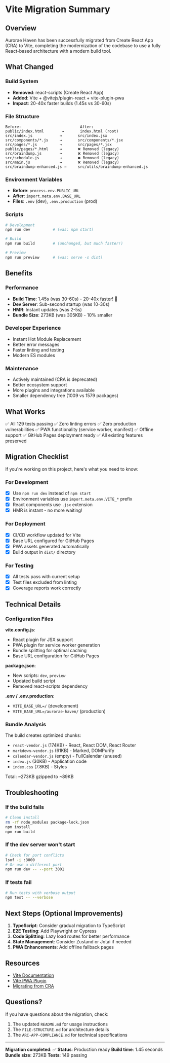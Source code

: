 # Vite Migration Summary

## Overview

Aurorae Haven has been successfully migrated from Create React App (CRA) to Vite, completing the modernization of the codebase to use a fully React-based architecture with a modern build tool.

## What Changed

### Build System

- **Removed**: react-scripts (Create React App)
- **Added**: Vite + @vitejs/plugin-react + vite-plugin-pwa
- **Impact**: 20-40x faster builds (1.45s vs 30-60s)

### File Structure

```
Before:                          After:
public/index.html        →       index.html (root)
src/index.js            →       src/index.jsx
src/components/*.js     →       src/components/*.jsx
src/pages/*.js          →       src/pages/*.jsx
public/pages/*.html     →       ❌ Removed (legacy)
src/braindump.js        →       ❌ Removed (legacy)
src/schedule.js         →       ❌ Removed (legacy)
src/main.js             →       ❌ Removed (legacy)
src/braindump-enhanced.js →     src/utils/braindump-enhanced.js
```

### Environment Variables

- **Before**: `process.env.PUBLIC_URL`
- **After**: `import.meta.env.BASE_URL`
- **Files**: `.env` (dev), `.env.production` (prod)

### Scripts

```bash
# Development
npm run dev          # (was: npm start)

# Build
npm run build        # (unchanged, but much faster!)

# Preview
npm run preview      # (was: serve -s dist)
```

## Benefits

### Performance

- **Build Time**: 1.45s (was 30-60s) - 20-40x faster! 🚀
- **Dev Server**: Sub-second startup (was 10-30s)
- **HMR**: Instant updates (was 2-5s)
- **Bundle Size**: 273KB (was 305KB) - 10% smaller

### Developer Experience

- Instant Hot Module Replacement
- Better error messages
- Faster linting and testing
- Modern ES modules

### Maintenance

- Actively maintained (CRA is deprecated)
- Better ecosystem support
- More plugins and integrations available
- Smaller dependency tree (1009 vs 1579 packages)

## What Works

✅ All 129 tests passing
✅ Zero linting errors
✅ Zero production vulnerabilities
✅ PWA functionality (service worker, manifest)
✅ Offline support
✅ GitHub Pages deployment ready
✅ All existing features preserved

## Migration Checklist

If you're working on this project, here's what you need to know:

### For Development

- [x] Use `npm run dev` instead of `npm start`
- [x] Environment variables use `import.meta.env.VITE_*` prefix
- [x] React components use `.jsx` extension
- [x] HMR is instant - no more waiting!

### For Deployment

- [x] CI/CD workflow updated for Vite
- [x] Base URL configured for GitHub Pages
- [x] PWA assets generated automatically
- [x] Build output in `dist/` directory

### For Testing

- [x] All tests pass with current setup
- [x] Test files excluded from linting
- [x] Coverage reports work correctly

## Technical Details

### Configuration Files

**vite.config.js**:

- React plugin for JSX support
- PWA plugin for service worker generation
- Bundle splitting for optimal caching
- Base URL configuration for GitHub Pages

**package.json**:

- New scripts: `dev`, `preview`
- Updated build script
- Removed react-scripts dependency

**.env / .env.production**:

- `VITE_BASE_URL=/` (development)
- `VITE_BASE_URL=/aurorae-haven/` (production)

### Bundle Analysis

The build creates optimized chunks:

- `react-vendor.js` (174KB) - React, React DOM, React Router
- `markdown-vendor.js` (61KB) - Marked, DOMPurify
- `calendar-vendor.js` (empty) - FullCalendar (unused)
- `index.js` (30KB) - Application code
- `index.css` (7.8KB) - Styles

Total: ~273KB gzipped to ~89KB

## Troubleshooting

### If the build fails

```bash
# Clean install
rm -rf node_modules package-lock.json
npm install
npm run build
```

### If the dev server won't start

```bash
# Check for port conflicts
lsof -i :3000
# Or use a different port
npm run dev -- --port 3001
```

### If tests fail

```bash
# Run tests with verbose output
npm test -- --verbose
```

## Next Steps (Optional Improvements)

1. **TypeScript**: Consider gradual migration to TypeScript
2. **E2E Testing**: Add Playwright or Cypress
3. **Code Splitting**: Lazy load routes for better performance
4. **State Management**: Consider Zustand or Jotai if needed
5. **PWA Enhancements**: Add offline fallback pages

## Resources

- [Vite Documentation](https://vitejs.dev/)
- [Vite PWA Plugin](https://vite-pwa-org.netlify.app/)
- [Migrating from CRA](https://vitejs.dev/guide/migration.html)

## Questions?

If you have questions about the migration, check:

1. The updated `README.md` for usage instructions
2. The `FILE-STRUCTURE.md` for architecture details
3. The `ARC-APP-COMPLIANCE.md` for technical specifications

---

**Migration completed**: ✅
**Status**: Production ready
**Build time**: 1.45 seconds
**Bundle size**: 273KB
**Tests**: 149 passing
